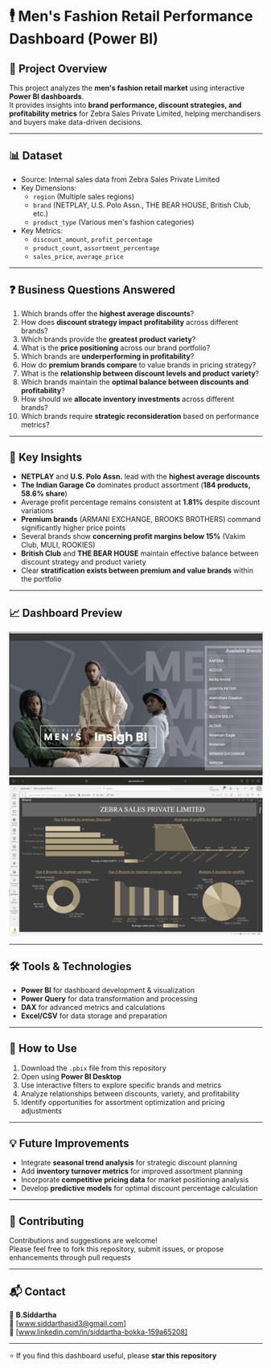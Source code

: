 # 🕴️ Men's Fashion Retail Performance Dashboard (Power BI)

## 📌 Project Overview
This project analyzes the **men's fashion retail market** using interactive **Power BI dashboards**.  
It provides insights into **brand performance, discount strategies, and profitability metrics** for Zebra Sales Private Limited, helping merchandisers and buyers make data-driven decisions.

---

## 📊 Dataset
- Source: Internal sales data from Zebra Sales Private Limited
- Key Dimensions:
  - `region` (Multiple sales regions)
  - `brand` (NETPLAY, U.S. Polo Assn., THE BEAR HOUSE, British Club, etc.)
  - `product_type` (Various men's fashion categories)
- Key Metrics:
  - `discount_amount`, `profit_percentage`
  - `product_count`, `assortment_percentage`
  - `sales_price`, `average_price`

---

## ❓ Business Questions Answered
1. Which brands offer the **highest average discounts**?  
2. How does **discount strategy impact profitability** across different brands?  
3. Which brands provide the **greatest product variety**?  
4. What is the **price positioning** across our brand portfolio?  
5. Which brands are **underperforming in profitability**?  
6. How do **premium brands compare** to value brands in pricing strategy?  
7. What is the **relationship between discount levels and product variety**?  
8. Which brands maintain the **optimal balance between discounts and profitability**?  
9. How should we **allocate inventory investments** across different brands?  
10. Which brands require **strategic reconsideration** based on performance metrics?

---

## 🔑 Key Insights
- **NETPLAY** and **U.S. Polo Assn.** lead with the **highest average discounts**  
- **The Indian Garage Co** dominates product assortment (**184 products, 58.6% share**)  
- Average profit percentage remains consistent at **1.81%** despite discount variations  
- **Premium brands** (ARMANI EXCHANGE, BROOKS BROTHERS) command significantly higher price points  
- Several brands show **concerning profit margins below 15%** (Vakim Club, MULI, ROOKIES)  
- **British Club** and **THE BEAR HOUSE** maintain effective balance between discount strategy and product variety  
- Clear **stratification exists between premium and value brands** within the portfolio

---

## 📈 Dashboard Preview
![Brand page](images/image1.png)
![Sales Analytics Details](images/image2.png)

---

## 🛠️ Tools & Technologies
- **Power BI** for dashboard development & visualization  
- **Power Query** for data transformation and processing  
- **DAX** for advanced metrics and calculations  
- **Excel/CSV** for data storage and preparation

---

## 🚀 How to Use
1. Download the `.pbix` file from this repository  
2. Open using **Power BI Desktop**  
3. Use interactive filters to explore specific brands and metrics  
4. Analyze relationships between discounts, variety, and profitability  
5. Identify opportunities for assortment optimization and pricing adjustments

---

## 💡 Future Improvements
- Integrate **seasonal trend analysis** for strategic discount planning  
- Add **inventory turnover metrics** for improved assortment planning  
- Incorporate **competitive pricing data** for market positioning analysis  
- Develop **predictive models** for optimal discount percentage calculation

---

## 🤝 Contributing
Contributions and suggestions are welcome!  
Please feel free to fork this repository, submit issues, or propose enhancements through pull requests

---

## 📬 Contact
👤 **B.Siddartha**  
📧 [www.siddarthasid3@gmail.com]  
🔗 [www.linkedin.com/in/siddartha-bokka-159a65208]  

---
⭐ If you find this dashboard useful, please **star this repository**
